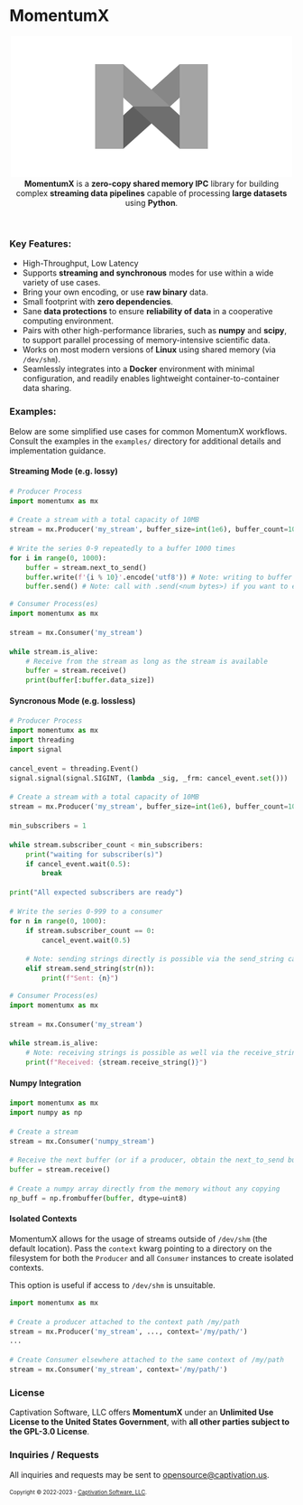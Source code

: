 # MomentumX

<p align="center">
    <img src="https://github.com/captivationsoftware/MomentumX/blob/main/Logo.png?raw=true" title="MomentumX Logo" />
    <br/>
    <span>
        <strong>MomentumX</strong> is a <strong>zero-copy shared memory IPC</strong> library for building complex <strong>streaming data pipelines</strong> capable of processing <strong>large datasets</strong> using <strong>Python</strong>. 
    </span>
</p>

<br />

### Key Features:
- High-Throughput, Low Latency
- Supports **streaming and synchronous** modes for use within a wide variety of use cases. 
- Bring your own encoding, or use **raw binary** data.
- Small footprint with **zero dependencies**.
- Sane **data protections** to ensure **reliability of data** in a cooperative computing environment. 
- Pairs with other high-performance libraries, such as **numpy** and **scipy**, to support parallel processing of memory-intensive scientific data.
- Works on most modern versions of **Linux** using shared memory (via `/dev/shm`).
- Seamlessly integrates into a **Docker** environment with minimal configuration, and readily enables lightweight container-to-container data sharing. 

### Examples:
Below are some simplified use cases for common MomentumX workflows. Consult the examples in the `examples/` directory for additional details and implementation guidance.

#### Streaming Mode (e.g. lossy)
```python
# Producer Process
import momentumx as mx

# Create a stream with a total capacity of 10MB
stream = mx.Producer('my_stream', buffer_size=int(1e6), buffer_count=10, sync=False)

# Write the series 0-9 repeatedly to a buffer 1000 times
for i in range(0, 1000):
    buffer = stream.next_to_send()
    buffer.write(f'{i % 10}'.encode('utf8')) # Note: writing to buffer via [<index>] and [<start_index>:<stop_index>] is also possible
    buffer.send() # Note: call with .send(<num bytes>) if you want to explicitly control the data_size parameter, otherwise internal cursor will be used
```

```python
# Consumer Process(es)
import momentumx as mx

stream = mx.Consumer('my_stream')

while stream.is_alive:
    # Receive from the stream as long as the stream is available 
    buffer = stream.receive()
    print(buffer[:buffer.data_size])
```

#### Syncronous Mode (e.g. lossless)
```python
# Producer Process
import momentumx as mx
import threading
import signal

cancel_event = threading.Event()
signal.signal(signal.SIGINT, (lambda _sig, _frm: cancel_event.set()))

# Create a stream with a total capacity of 10MB
stream = mx.Producer('my_stream', buffer_size=int(1e6), buffer_count=10, sync=True) # NOTE: sync set to True

min_subscribers = 1

while stream.subscriber_count < min_subscribers:
    print("waiting for subscriber(s)")
    if cancel_event.wait(0.5):
        break

print("All expected subscribers are ready")

# Write the series 0-999 to a consumer 
for n in range(0, 1000):
    if stream.subscriber_count == 0:
        cancel_event.wait(0.5)

    # Note: sending strings directly is possible via the send_string call
    elif stream.send_string(str(n)):
        print(f"Sent: {n}")

```

```python
# Consumer Process(es)
import momentumx as mx

stream = mx.Consumer('my_stream')

while stream.is_alive:
    # Note: receiving strings is possible as well via the receive_string call
    print(f"Received: {stream.receive_string()}")

```

#### Numpy Integration
```python
import momentumx as mx
import numpy as np

# Create a stream
stream = mx.Consumer('numpy_stream')

# Receive the next buffer (or if a producer, obtain the next_to_send buffer)
buffer = stream.receive()

# Create a numpy array directly from the memory without any copying
np_buff = np.frombuffer(buffer, dtype=uint8)

```


#### Isolated Contexts
MomentumX allows for the usage of streams outside of `/dev/shm` (the default location). Pass the `context` kwarg pointing to a directory on the filesystem for both the `Producer` and all `Consumer` instances to create isolated contexts.

This option is useful if access to `/dev/shm` is unsuitable.

```python
import momentumx as mx

# Create a producer attached to the context path /my/path
stream = mx.Producer('my_stream', ..., context='/my/path/')
...

# Create Consumer elsewhere attached to the same context of /my/path
stream = mx.Consumer('my_stream', context='/my/path/')

```

### License
Captivation Software, LLC offers **MomentumX** under an **Unlimited Use License to the United States Government**, with **all other parties subject to the GPL-3.0 License**.

### Inquiries / Requests
All inquiries and requests may be sent to <a href="mailto:opensource@captivation.us">opensource@captivation.us</a>.


<sub><sup>
    Copyright &copy; 2022-2023 - <a href="https://captivation.us" target="_blank">Captivation Software, LLC</a>.
</sup></sub>